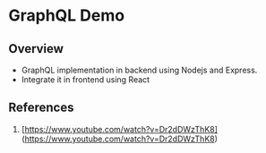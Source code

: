 # GraphQL Demo

## Overview

- GraphQL implementation in backend using Nodejs and Express.
- Integrate it in frontend using React

## References

1. [https://www.youtube.com/watch?v=Dr2dDWzThK8] (https://www.youtube.com/watch?v=Dr2dDWzThK8)
